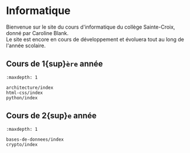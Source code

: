 <!-- Copyright 2024 Caroline Blank <caro@c-space.org> -->
<!-- SPDX-License-Identifier: CC-BY-NC-SA-4.0 -->

# Informatique

Bienvenue sur le site du cours d'informatique du collège Sainte-Croix, donné par
Caroline Blank.\
Le site est encore en cours de développement et évoluera tout au long de l'année
scolaire.

## Cours de 1{sup}`ère` année

```{toctree}
:maxdepth: 1

architecture/index
html-css/index
python/index
```

## Cours de 2{sup}`e` année

```{toctree}
:maxdepth: 1

bases-de-donnees/index
crypto/index
```
